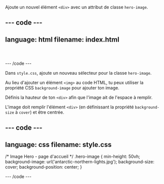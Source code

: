 Ajoute un nouvel élément `<div>` avec un attribut de classe `hero-image`.

## --- code ---

language: html
filename: index.html
----------------------------------------------------

<header>
    <div class="hero-image"></div>
</header>

\--- /code ---

Dans `style.css`, ajoute un nouveau sélecteur pour la classe `hero-image`.

Au lieu d'ajouter un élément `<img>` au code HTML, tu peux utiliser la propriété CSS `background-image` pour ajouter ton image.

Définis la hauteur de ton `<div>` afin que l'image ait de l'espace à remplir.

L'image doit remplir l'élément `<div>` (en définissant la propriété `background-size` à `cover`) et être centrée.

## --- code ---

language: css
filename: style.css
---------------------------------------------------

/\* Image Hero - page d'accueil \*/
.hero-image {
min-height: 50vh;
background-image: url('antarctic-northern-lights.jpg');
background-size: cover;
background-position: center;
}

\--- /code ---
